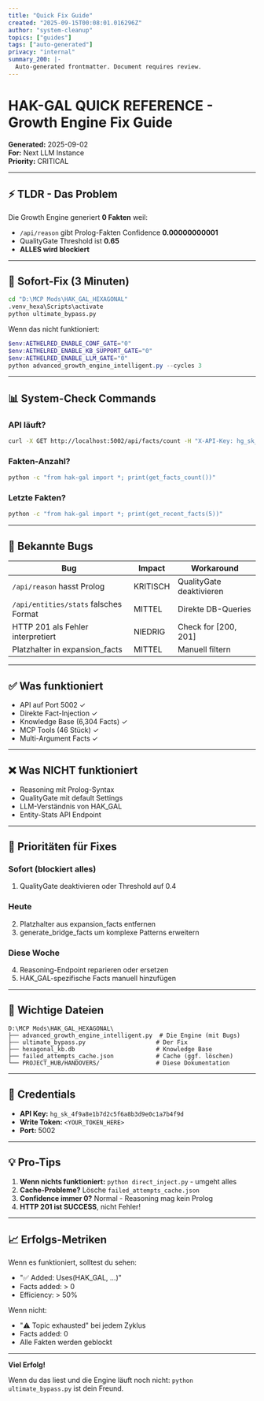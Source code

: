 ```yaml
---
title: "Quick Fix Guide"
created: "2025-09-15T00:08:01.016296Z"
author: "system-cleanup"
topics: ["guides"]
tags: ["auto-generated"]
privacy: "internal"
summary_200: |-
  Auto-generated frontmatter. Document requires review.
---
```


# HAK-GAL QUICK REFERENCE - Growth Engine Fix Guide
**Generated:** 2025-09-02  
**For:** Next LLM Instance  
**Priority:** CRITICAL

---

## ⚡ TLDR - Das Problem

Die Growth Engine generiert **0 Fakten** weil:
- `/api/reason` gibt Prolog-Fakten Confidence **0.00000000001**
- QualityGate Threshold ist **0.65**
- **ALLES wird blockiert**

---

## 🔧 Sofort-Fix (3 Minuten)

```bash
cd "D:\MCP Mods\HAK_GAL_HEXAGONAL"
.venv_hexa\Scripts\activate
python ultimate_bypass.py
```

Wenn das nicht funktioniert:

```powershell
$env:AETHELRED_ENABLE_CONF_GATE="0"
$env:AETHELRED_ENABLE_KB_SUPPORT_GATE="0"
$env:AETHELRED_ENABLE_LLM_GATE="0"
python advanced_growth_engine_intelligent.py --cycles 3
```

---

## 📊 System-Check Commands

### API läuft?
```bash
curl -X GET http://localhost:5002/api/facts/count -H "X-API-Key: hg_sk_4f9a8e1b7d2c5f6a8b3d9e0c1a7b4f9d"
```

### Fakten-Anzahl?
```bash
python -c "from hak-gal import *; print(get_facts_count())"
```

### Letzte Fakten?
```bash
python -c "from hak-gal import *; print(get_recent_facts(5))"
```

---

## 🐛 Bekannte Bugs

| Bug | Impact | Workaround |
|-----|--------|------------|
| `/api/reason` hasst Prolog | KRITISCH | QualityGate deaktivieren |
| `/api/entities/stats` falsches Format | MITTEL | Direkte DB-Queries |
| HTTP 201 als Fehler interpretiert | NIEDRIG | Check for [200, 201] |
| Platzhalter in expansion_facts | MITTEL | Manuell filtern |

---

## ✅ Was funktioniert

- API auf Port 5002 ✓
- Direkte Fact-Injection ✓
- Knowledge Base (6,304 Facts) ✓
- MCP Tools (46 Stück) ✓
- Multi-Argument Facts ✓

---

## ❌ Was NICHT funktioniert

- Reasoning mit Prolog-Syntax
- QualityGate mit default Settings
- LLM-Verständnis von HAK_GAL
- Entity-Stats API Endpoint

---

## 🎯 Prioritäten für Fixes

### Sofort (blockiert alles)
1. QualityGate deaktivieren oder Threshold auf 0.4

### Heute
2. Platzhalter aus expansion_facts entfernen
3. generate_bridge_facts um komplexe Patterns erweitern

### Diese Woche
4. Reasoning-Endpoint reparieren oder ersetzen
5. HAK_GAL-spezifische Facts manuell hinzufügen

---

## 📁 Wichtige Dateien

```
D:\MCP Mods\HAK_GAL_HEXAGONAL\
├── advanced_growth_engine_intelligent.py  # Die Engine (mit Bugs)
├── ultimate_bypass.py                    # Der Fix
├── hexagonal_kb.db                       # Knowledge Base
├── failed_attempts_cache.json            # Cache (ggf. löschen)
└── PROJECT_HUB/HANDOVERS/                # Diese Dokumentation
```

---

## 🔑 Credentials

- **API Key:** `hg_sk_4f9a8e1b7d2c5f6a8b3d9e0c1a7b4f9d`
- **Write Token:** `<YOUR_TOKEN_HERE>`
- **Port:** 5002

---

## 💡 Pro-Tips

1. **Wenn nichts funktioniert:** `python direct_inject.py` - umgeht alles
2. **Cache-Probleme?** Lösche `failed_attempts_cache.json`
3. **Confidence immer 0?** Normal - Reasoning mag kein Prolog
4. **HTTP 201 ist SUCCESS**, nicht Fehler!

---

## 📈 Erfolgs-Metriken

Wenn es funktioniert, solltest du sehen:
- "✅ Added: Uses(HAK_GAL, ...)"
- Facts added: > 0
- Efficiency: > 50%

Wenn nicht:
- "⚠️ Topic exhausted" bei jedem Zyklus
- Facts added: 0
- Alle Fakten werden geblockt

---

**Viel Erfolg!**

Wenn du das liest und die Engine läuft noch nicht: `python ultimate_bypass.py` ist dein Freund.